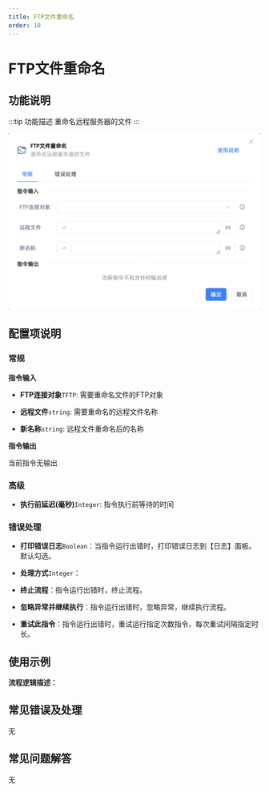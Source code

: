 ```yaml
---
title: FTP文件重命名
order: 10
---
```


# FTP文件重命名

## 功能说明

:::tip 功能描述
重命名远程服务器的文件
:::

![FTP文件重命名](../../../assets/FTP文件重命名_command.png)

## 配置项说明

### 常规

**指令输入**

- **FTP连接对象**`TFTP`: 需要重命名文件的FTP对象

- **远程文件**`string`: 需要重命名的远程文件名称

- **新名称**`string`: 远程文件重命名后的名称


**指令输出**

当前指令无输出

### 高级

- **执行前延迟(毫秒)**`Integer`: 指令执行前等待的时间

### 错误处理

- **打印错误日志**`Boolean`：当指令运行出错时，打印错误日志到【日志】面板。默认勾选。

- **处理方式**`Integer`：

 - **终止流程**：指令运行出错时，终止流程。

 - **忽略异常并继续执行**：指令运行出错时，忽略异常，继续执行流程。

 - **重试此指令**：指令运行出错时，重试运行指定次数指令，每次重试间隔指定时长。

## 使用示例

**流程逻辑描述：** 

## 常见错误及处理

无

## 常见问题解答

无

